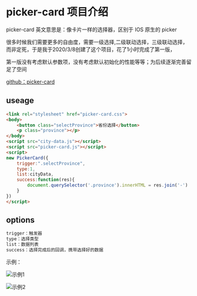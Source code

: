 # picker-card 项目介绍

picker-card 英文意思是：像卡片一样的选择器，区别于 IOS 原生的 picker

很多时候我们需要更多的自由度，需要一级选择,二级联动选择，三级联动选择，而非定死，于是我于2020/3/8创建了这个项目，花了1小时完成了第一版，

第一版没有考虑默认参数项，没有考虑默认初始化的性能等等；为后续逐渐完善留足了空间

[github：picker-card](https://github.com/shufei021/picker-card)

## useage

```html
<link rel="stylesheet" href="picker-card.css">
<body>
    <button class="selectProvince">省份选择</button>
    <p class="province"></p>
</body>
<script src="city-data.js"></script>
<script src="picker-card.js"></script>
<script>
new PickerCard({
    trigger:".selectProvince",
    type:1,
    list:cityData,
    success:function(res){
        document.querySelector('.province').innerHTML = res.join('-')
    }
})
</script>
```

## options

```js
trigger：触发器
type：选择类型
list：数据列表
success：选择完成后的回调，携带选择好的数据
```

示例：

![示例1](http://moxiaofei.com/wp-content/uploads/2019/05/1.png)


![示例2](http://moxiaofei.com/wp-content/uploads/2019/05/2.png)
